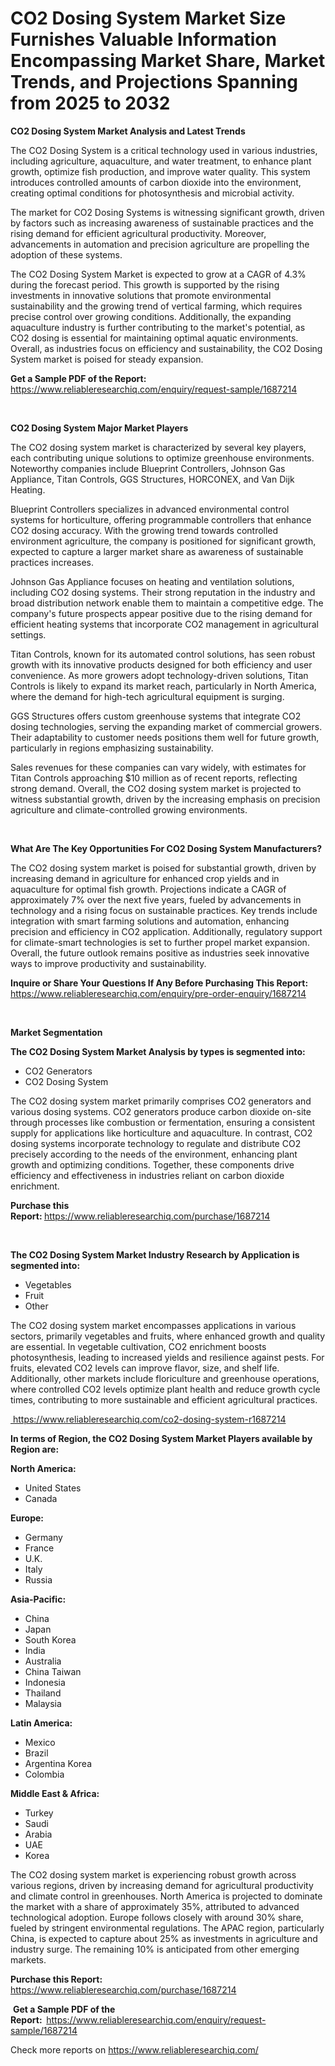 <p><h1>CO2 Dosing System Market Size Furnishes Valuable Information Encompassing Market Share, Market Trends, and Projections Spanning from 2025 to 2032</h1></p><p><strong>CO2 Dosing System Market Analysis and Latest Trends</strong></p>
<p><p>The CO2 Dosing System is a critical technology used in various industries, including agriculture, aquaculture, and water treatment, to enhance plant growth, optimize fish production, and improve water quality. This system introduces controlled amounts of carbon dioxide into the environment, creating optimal conditions for photosynthesis and microbial activity. </p><p>The market for CO2 Dosing Systems is witnessing significant growth, driven by factors such as increasing awareness of sustainable practices and the rising demand for efficient agricultural productivity. Moreover, advancements in automation and precision agriculture are propelling the adoption of these systems. </p><p>The CO2 Dosing System Market is expected to grow at a CAGR of 4.3% during the forecast period. This growth is supported by the rising investments in innovative solutions that promote environmental sustainability and the growing trend of vertical farming, which requires precise control over growing conditions. Additionally, the expanding aquaculture industry is further contributing to the market's potential, as CO2 dosing is essential for maintaining optimal aquatic environments. Overall, as industries focus on efficiency and sustainability, the CO2 Dosing System market is poised for steady expansion.</p></p>
<p><strong>Get a Sample PDF of the Report:&nbsp;</strong> <a href="https://www.reliableresearchiq.com/enquiry/request-sample/1687214?utm_campaign=2462&utm_medium=2&utm_source=Github&utm_content=ia&utm_term=18022025&utm_id=co2-dosing-system">https://www.reliableresearchiq.com/enquiry/request-sample/1687214</a></p>
<p>&nbsp;</p>
<p><strong>CO2 Dosing System Major Market Players</strong></p>
<p><p>The CO2 dosing system market is characterized by several key players, each contributing unique solutions to optimize greenhouse environments. Noteworthy companies include Blueprint Controllers, Johnson Gas Appliance, Titan Controls, GGS Structures, HORCONEX, and Van Dijk Heating.</p><p>Blueprint Controllers specializes in advanced environmental control systems for horticulture, offering programmable controllers that enhance CO2 dosing accuracy. With the growing trend towards controlled environment agriculture, the company is positioned for significant growth, expected to capture a larger market share as awareness of sustainable practices increases.</p><p>Johnson Gas Appliance focuses on heating and ventilation solutions, including CO2 dosing systems. Their strong reputation in the industry and broad distribution network enable them to maintain a competitive edge. The company's future prospects appear positive due to the rising demand for efficient heating systems that incorporate CO2 management in agricultural settings.</p><p>Titan Controls, known for its automated control solutions, has seen robust growth with its innovative products designed for both efficiency and user convenience. As more growers adopt technology-driven solutions, Titan Controls is likely to expand its market reach, particularly in North America, where the demand for high-tech agricultural equipment is surging.</p><p>GGS Structures offers custom greenhouse systems that integrate CO2 dosing technologies, serving the expanding market of commercial growers. Their adaptability to customer needs positions them well for future growth, particularly in regions emphasizing sustainability.</p><p>Sales revenues for these companies can vary widely, with estimates for Titan Controls approaching $10 million as of recent reports, reflecting strong demand. Overall, the CO2 dosing system market is projected to witness substantial growth, driven by the increasing emphasis on precision agriculture and climate-controlled growing environments.</p></p>
<p>&nbsp;</p>
<p><strong>What Are The Key Opportunities For CO2 Dosing System Manufacturers?</strong></p>
<p><p>The CO2 dosing system market is poised for substantial growth, driven by increasing demand in agriculture for enhanced crop yields and in aquaculture for optimal fish growth. Projections indicate a CAGR of approximately 7% over the next five years, fueled by advancements in technology and a rising focus on sustainable practices. Key trends include integration with smart farming solutions and automation, enhancing precision and efficiency in CO2 application. Additionally, regulatory support for climate-smart technologies is set to further propel market expansion. Overall, the future outlook remains positive as industries seek innovative ways to improve productivity and sustainability.</p></p>
<p><strong>Inquire or Share Your Questions If Any Before Purchasing This Report:</strong> <a href="https://www.reliableresearchiq.com/enquiry/pre-order-enquiry/1687214?utm_campaign=2462&utm_medium=2&utm_source=Github&utm_content=ia&utm_term=18022025&utm_id=co2-dosing-system">https://www.reliableresearchiq.com/enquiry/pre-order-enquiry/1687214</a></p>
<p>&nbsp;</p>
<p><strong>Market Segmentation</strong></p>
<p><strong>The CO2 Dosing System Market Analysis by types is segmented into:</strong></p>
<p><ul><li>CO2 Generators</li><li>CO2 Dosing System</li></ul></p>
<p><p>The CO2 dosing system market primarily comprises CO2 generators and various dosing systems. CO2 generators produce carbon dioxide on-site through processes like combustion or fermentation, ensuring a consistent supply for applications like horticulture and aquaculture. In contrast, CO2 dosing systems incorporate technology to regulate and distribute CO2 precisely according to the needs of the environment, enhancing plant growth and optimizing conditions. Together, these components drive efficiency and effectiveness in industries reliant on carbon dioxide enrichment.</p></p>
<p><strong>Purchase this Report:&nbsp;</strong><a href="https://www.reliableresearchiq.com/purchase/1687214?utm_campaign=2462&utm_medium=2&utm_source=Github&utm_content=ia&utm_term=18022025&utm_id=co2-dosing-system">https://www.reliableresearchiq.com/purchase/1687214</a></p>
<p>&nbsp;</p>
<p><strong>The CO2 Dosing System Market Industry Research by Application is segmented into:</strong></p>
<p><ul><li>Vegetables</li><li>Fruit</li><li>Other</li></ul></p>
<p><p>The CO2 dosing system market encompasses applications in various sectors, primarily vegetables and fruits, where enhanced growth and quality are essential. In vegetable cultivation, CO2 enrichment boosts photosynthesis, leading to increased yields and resilience against pests. For fruits, elevated CO2 levels can improve flavor, size, and shelf life. Additionally, other markets include floriculture and greenhouse operations, where controlled CO2 levels optimize plant health and reduce growth cycle times, contributing to more sustainable and efficient agricultural practices.</p></p>
<p><a href="https://www.reliableresearchiq.com/co2-dosing-system-r1687214?utm_campaign=2462&utm_medium=2&utm_source=Github&utm_content=ia&utm_term=18022025&utm_id=co2-dosing-system">&nbsp;https://www.reliableresearchiq.com/co2-dosing-system-r1687214</a></p>
<p><strong>In terms of Region, the CO2 Dosing System Market Players available by Region are:</strong></p>
<p>
    <p> <strong> North America: </strong>
        <ul>
            <li>United States</li>
            <li>Canada</li>
        </ul>
        </p> 
    <p> <strong> Europe: </strong>
        <ul>
            <li>Germany</li>
            <li>France</li>
            <li>U.K.</li>
            <li>Italy</li>
            <li>Russia</li>
        </ul>
        </p> 
    <p> <strong> Asia-Pacific: </strong>
        <ul>
            <li>China</li>
            <li>Japan</li>
            <li>South Korea</li>
            <li>India</li>
            <li>Australia</li>
            <li>China Taiwan</li>
            <li>Indonesia</li>
            <li>Thailand</li>
            <li>Malaysia</li>
        </ul>
        </p> 
    <p> <strong> Latin America: </strong>
        <ul>
            <li>Mexico</li>
            <li>Brazil</li>
            <li>Argentina Korea</li>
            <li>Colombia</li>
        </ul>
        </p> 
    <p> <strong> Middle East & Africa: </strong>
        <ul>
            <li>Turkey</li>
            <li>Saudi</li>
            <li>Arabia</li>
            <li>UAE</li>
            <li>Korea</li>
        </ul>
    </p>
    </p>
<p><p>The CO2 dosing system market is experiencing robust growth across various regions, driven by increasing demand for agricultural productivity and climate control in greenhouses. North America is projected to dominate the market with a share of approximately 35%, attributed to advanced technological adoption. Europe follows closely with around 30% share, fueled by stringent environmental regulations. The APAC region, particularly China, is expected to capture about 25% as investments in agriculture and industry surge. The remaining 10% is anticipated from other emerging markets.</p></p>
<p><strong>Purchase this Report: </strong><a href="https://www.reliableresearchiq.com/purchase/1687214?utm_campaign=2462&utm_medium=2&utm_source=Github&utm_content=ia&utm_term=18022025&utm_id=co2-dosing-system">https://www.reliableresearchiq.com/purchase/1687214</a></p>
<p>&nbsp;<strong>Get a Sample PDF of the Report:&nbsp;&nbsp;</strong><a href="https://www.reliableresearchiq.com/enquiry/request-sample/1687214?utm_campaign=2462&utm_medium=2&utm_source=Github&utm_content=ia&utm_term=18022025&utm_id=co2-dosing-system">https://www.reliableresearchiq.com/enquiry/request-sample/1687214</a></p>
<p><strong></strong></p>
<p>Check more reports on <a href="https://www.reliableresearchiq.com/?utm_campaign=2462&utm_medium=2&utm_source=Github&utm_content=ia&utm_term=18022025&utm_id=co2-dosing-system">https://www.reliableresearchiq.com/</a></p>